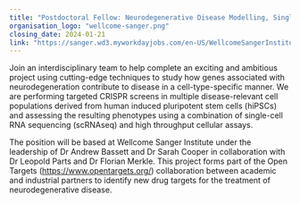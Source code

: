 ```yaml
---
title: "Postdoctoral Fellow: Neurodegenerative Disease Modelling, Single Cell CRISPR screening"
organisation_logo: "wellcome-sanger.png"
closing_date: 2024-01-21
link: "https://sanger.wd3.myworkdayjobs.com/en-US/WellcomeSangerInstitute/job/Postdoctoral-Fellow--Neurodegenerative-Disease-Modelling--Single-Cell-CRISPR-screening_JR101524"
---
```

Join an interdisciplinary team to help complete an exciting and ambitious project using cutting-edge techniques to study how genes associated with neurodegeneration contribute to disease in a cell-type-specific manner. We are performing targeted CRISPR screens in multiple disease-relevant cell populations derived from human induced pluripotent stem cells (hiPSCs) and assessing the resulting phenotypes using a combination of single-cell RNA sequencing (scRNAseq) and high throughput cellular assays.

The position will be based at Wellcome Sanger Institute under the leadership of Dr Andrew Bassett and Dr Sarah Cooper in collaboration with Dr Leopold Parts and Dr Florian Merkle. This project forms part of the Open Targets (https://www.opentargets.org/) collaboration between academic and industrial partners to identify new drug targets for the treatment of neurodegenerative disease.
